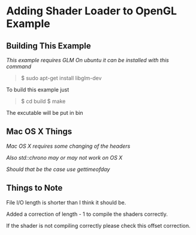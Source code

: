 Adding Shader Loader to OpenGL Example
======================================

Building This Example
---------------------

*This example requires GLM*
*On ubuntu it can be installed with this command*

>$ sudo apt-get install libglm-dev

To build this example just 

>$ cd build
>$ make

The excutable will be put in bin

Mac OS X Things
---------------

*Mac OS X requires some changing of the headers*

*Also std::chrono may or may not work on OS X*

*Should that be the case use gettimeofday*

Things to Note
--------------

File I/O length is shorter than I think it should be.

Added a correction of length - 1 to compile the shaders
correctly.

If the shader is not compiling correctly please check
this offset correction.
